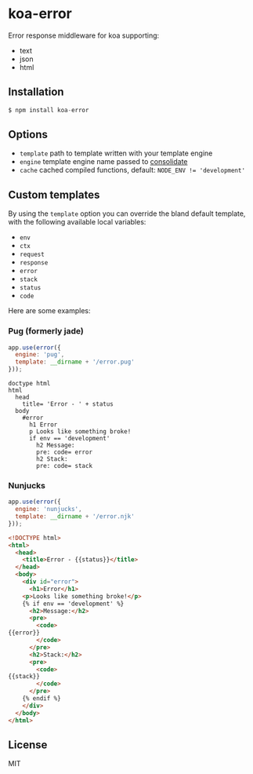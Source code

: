# koa-error

  Error response middleware for koa supporting:

- text
- json
- html

## Installation

```js
$ npm install koa-error
```

## Options

 - `template` path to template written with your template engine
 - `engine` template engine name passed to [consolidate](https://github.com/tj/consolidate.js)
 - `cache` cached compiled functions, default: `NODE_ENV != 'development'`

## Custom templates

  By using the `template` option you can override the bland default template,
  with the following available local variables:

  - `env`
  - `ctx`
  - `request`
  - `response`
  - `error`
  - `stack`
  - `status`
  - `code`

Here are some examples:

### Pug (formerly jade)

```js
app.use(error({
  engine: 'pug',
  template: __dirname + '/error.pug'
}));
```

```jade
doctype html
html
  head
    title= 'Error - ' + status
  body
    #error
      h1 Error
      p Looks like something broke!
      if env == 'development'
        h2 Message:
        pre: code= error
        h2 Stack:
        pre: code= stack
```

### Nunjucks

```js
app.use(error({
  engine: 'nunjucks',
  template: __dirname + '/error.njk'
}));
```

```html
<!DOCTYPE html>
<html>
  <head>
    <title>Error - {{status}}</title>
  </head>
  <body>
    <div id="error">
      <h1>Error</h1>
    <p>Looks like something broke!</p>
    {% if env == 'development' %}
      <h2>Message:</h2>
      <pre>
        <code>
{{error}}
        </code>
      </pre>
      <h2>Stack:</h2>
      <pre>
        <code>
{{stack}}
        </code>
      </pre>
    {% endif %}
    </div>
  </body>
</html>
```

## License

  MIT
